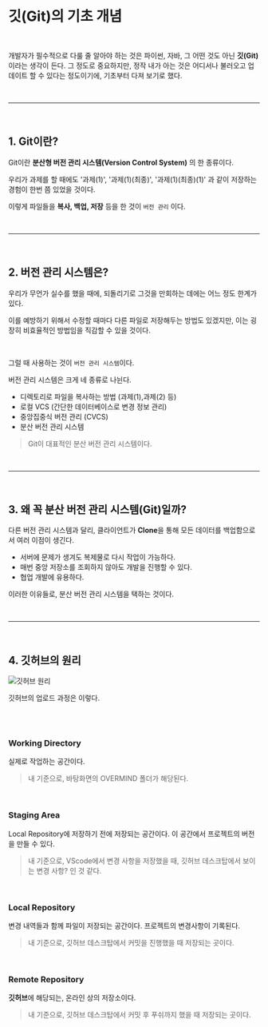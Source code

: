 # 깃(Git)의 기초 개념

<br>

개발자가 필수적으로 다룰 줄 알아야 하는 것은 파이썬, 자바, 그 어떤 것도 아닌 **깃(Git)** 이라는 생각이 든다. 그 정도로 중요하지만, 정작 내가 아는 것은 어디서나 불러오고 업데이트 할 수 있다는 정도이기에, 기초부터 다져 보기로 했다.

<br>

---

<br>

## 1. Git이란?

Git이란 **분산형 버전 관리 시스템(Version Control System)** 의 한 종류이다.

우리가 과제를 할 때에도 '과제(1)', '과제(1)(최종)', '과제(1)(최종)(1)' 과 같이 저장하는 경험이 한번 쯤 있었을 것이다.

이렇게 파일들을 **복사, 백업, 저장** 등을 한 것이 `버전 관리` 이다.

<br>

---

<br>

## 2. 버전 관리 시스템은?

우리가 무언가 실수를 했을 때에, 되돌리기로 그것을 만회하는 데에는 어느 정도 한계가 있다.

이를 예방하기 위해서 수정할 때마다 다른 파일로 저장해두는 방법도 있겠지만, 이는 굉장히 비효율적인 방법임을 직감할 수 있을 것이다.

<br>

그럴 때 사용하는 것이 `버전 관리 시스템`이다.

버전 관리 시스템은 크게 네 종류로 나뉜다.

-   디렉토리로 파일을 복사하는 방법 (과제(1),과제(2) 등)
-   로컬 VCS (간단한 데이터베이스로 변경 정보 관리)
-   중앙집중식 버전 관리 (CVCS)
-   분산 버전 관리 시스템

> Git이 대표적인 분산 버전 관리 시스템이다.

<br>

---

<br>

## 3. 왜 꼭 분산 버전 관리 시스템(Git)일까?

다른 버전 관리 시스템과 달리, 클라이언트가 **Clone**을 통해 모든 데이터를 백업함으로서 여러 이점이 생긴다.

-   서버에 문제가 생겨도 복제물로 다시 작업이 가능하다.
-   매번 중앙 저장소를 조회하지 않아도 개발을 진행할 수 있다.
-   협업 개발에 유용하다.

이러한 이유들로, 분산 버전 관리 시스템을 택하는 것이다.

<br>

---

<br>

## 4. 깃허브의 원리

![깃허브 원리](https://velog.velcdn.com/images%2Fmouse0429%2Fpost%2Fbe49e8d9-da5d-44fd-9b58-402ca334b306%2Fimage.png)

깃허브의 업로드 과정은 이렇다.

<br>
<br>

### Working Directory

실제로 작업하는 공간이다.

> 내 기준으로, 바탕화면의 OVERMIND 폴더가 해당된다.

<br>

### Staging Area

Local Repository에 저장하기 전에 저장되는 공간이다. 이 공간에서 프로젝트의 버전을 만들 수 있다.

> 내 기준으로, VScode에서 변경 사항을 저장했을 때, 깃허브 데스크탑에서 보이는 변경 사항? 인 것 같다.

<br>

### Local Repository

변경 내역들과 함께 파일이 저장되는 공간이다. 프로젝트의 변경사항이 기록된다.

> 내 기준으로, 깃허브 데스크탑에서 커밋을 진행했을 때 저장되는 곳이다.

<br>

### Remote Repository

**깃허브**에 해당되는, 온라인 상의 저장소이다.

> 내 기준으로, 깃허브 데스크탑에서 커밋 후 푸쉬까지 했을 때 저장되는 곳이다.
